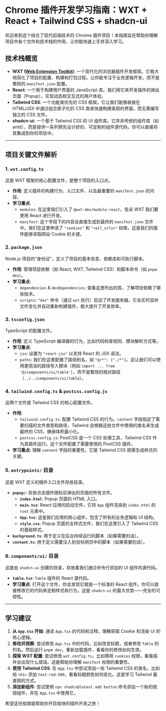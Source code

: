 # Chrome 插件开发学习指南：WXT + React + Tailwind CSS + shadcn-ui

欢迎来到这个结合了现代前端技术的 Chrome 插件项目！本指南旨在帮助你理解项目中各个文件和技术栈的作用，让你能快速上手并深入学习。

## 技术栈概览

*   **WXT ([Web Extension Toolkit](https://wxt.dev/))**: 一个现代化的浏览器插件开发框架。它极大地简化了项目的配置、构建和打包过程，让你能专注于业务逻辑开发，而不是繁琐的 `manifest.json` 配置。
*   **React**: 一个用于构建用户界面的 JavaScript 库。我们用它来开发插件的弹出页面（Popup），实现动态和交互式的用户体验。
*   **Tailwind CSS**: 一个功能类优先的 CSS 框架。它让我们能够直接在 HTML/JSX 中通过组合原子化的 CSS 类来快速构建美观的界面，而无需编写独立的 CSS 文件。
*   **shadcn-ui**: 一个基于 Tailwind CSS 的 UI 组件库。它并非传统的组件库（如 antd），而是提供一系列预先设计好的、可定制的组件源代码，你可以直接将其集成到你的项目中。

---

## 项目关键文件解析

### 1. `wxt.config.ts`

这是 WXT 框架的核心配置文件，是整个项目的入口点。

*   **作用**: 定义插件的构建行为、入口文件、以及最重要的 `manifest.json` 的内容。
*   **学习重点**:
    *   `modules`: 在这里我们引入了 `@wxt-dev/module-react`，告诉 WXT 我们要使用 React 进行开发。
    *   `manifest`: 这个字段下的内容会直接生成到最终的 `manifest.json` 文件中。我们在这里申请了 `"cookies"` 和 `"<all_urls>"` 权限，这是我们的插件能够读取网站 Cookie 的关键。

### 2. `package.json`

Node.js 项目的“身份证”，定义了项目的基本信息、依赖库和可执行脚本。

*   **作用**: 管理项目依赖（如 React, WXT, Tailwind CSS）和脚本命令（如 `pnpm dev`）。
*   **学习重点**:
    *   `dependencies` & `devDependencies`: 查看这里列出的库，了解项目依赖了哪些技术。
    *   `scripts`: `"dev"` 命令（通过 `wxt` 执行）启动了开发服务器，它会实时监听文件变化并自动重新构建插件，极大提升了开发效率。

### 3. `tsconfig.json`

TypeScript 的配置文件。

*   **作用**: 定义 TypeScript 编译器的行为，比如代码检查规则、模块解析方式等。
*   **学习重点**:
    *   `jsx`: 设置为 `"react-jsx"` 以支持 React 的 JSX 语法。
    *   `paths`: 我们在这里配置了路径别名，如 `"@/*": ["./*"]`。这让我们可以使用更简洁的路径导入模块（例如 `import ... from '@/components/ui/table'`），而不是繁琐的相对路径（`../../components/ui/table`）。

### 4. `tailwind.config.ts` & `postcss.config.js`

这两个文件是 Tailwind CSS 的核心配置文件。

*   **作用**:
    *   `tailwind.config.ts`: 配置 Tailwind CSS 的行为。`content` 字段指定了需要扫描的文件类型和路径，Tailwind 会根据这些文件中使用的类名来生成最终的 CSS，确保体积最小化。
    *   `postcss.config.js`: PostCSS 是一个 CSS 处理工具，Tailwind CSS 作为其插件运行。这个文件配置了需要使用的 PostCSS 插件。
*   **学习重点**: 理解 `content` 字段的重要性，它是 Tailwind CSS 按需生成样式的关键。

### 5. `entrypoints/` 目录

这是 WXT 定义的插件入口文件存放目录。

*   **`popup/`**: 存放点击插件图标后弹出的页面的所有文件。
    *   **`index.html`**: Popup 页面的 HTML 入口。
    *   **`main.tsx`**: React 应用的启动文件，它将 `App` 组件渲染到 `index.html` 的 `root` 元素中。
    *   **`App.tsx`**: 这是我们应用的核心组件，包含了所有的业务逻辑和 UI 结构。
    *   **`style.css`**: Popup 页面的主样式文件，我们在这里引入了 Tailwind CSS 的基础样式。
*   **`background.ts`**: 用于定义在后台持续运行的脚本（如果需要的话）。
*   **`content.ts`**: 用于定义需要注入到目标网页中的脚本（如果需要的话）。

### 6. `components/ui/` 目录

这是由 `shadcn-ui` 创建的目录，存放着我们通过命令行添加的 UI 组件的源代码。

*   **`table.tsx`**: `Table` 组件的 React 源代码。
*   **学习重点**: 打开这个文件，你会发现它就是一个标准的 React 组件。你可以直接修改它的代码来定制样式和行为，这是 `shadcn-ui` 的最大优势——完全的可控性。

---

## 学习建议

1.  **从 `App.tsx` 开始**: 通读 `App.tsx` 的代码和注释，理解获取 Cookie 和渲染 UI 的核心逻辑。
2.  **修改并观察**: 尝试修改 `App.tsx` 中的代码，比如改变标题，或者修改 `Table` 的列名。然后运行 `pnpm dev`，重新加载插件，看看你的修改如何生效。
3.  **探索 WXT 配置**: 尝试修改 `wxt.config.ts`，比如移除 `cookies` 权限，看看插件会出现什么错误。这能帮助你理解 `manifest` 权限的重要性。
4.  **使用 Tailwind CSS**: 在 `App.tsx` 中尝试添加一些 Tailwind CSS 的类名，比如给 `<h1>` 添加 `text-red-500`，看看标题颜色如何变化。这是学习 Tailwind 最直观的方式。
5.  **添加新组件**: 尝试使用 `npx shadcn@latest add button` 命令添加一个新的按钮组件，并在 `App.tsx` 中使用它。

希望这份指南能帮助你开启愉快的插件开发之旅！
